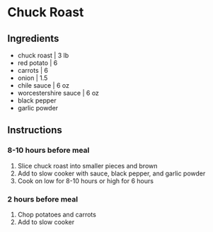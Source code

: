 # Chuck Roast

## Ingredients

- chuck roast | 3 lb
- red potato | 6
- carrots | 6
- onion | 1.5
- chile sauce | 6 oz
- worcestershire sauce | 6 oz
- black pepper
- garlic powder

## Instructions

### 8-10 hours before meal

1. Slice chuck roast into smaller pieces and brown
2. Add to slow cooker with sauce, black pepper, and garlic powder
3. Cook on low for 8-10 hours or high for 6 hours

### 2 hours before meal

1. Chop potatoes and carrots
2. Add to slow cooker